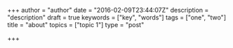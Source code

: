 +++
author = "author"
date = "2016-02-09T23:44:07Z"
description = "description"
draft = true
keywords = ["key", "words"]
tags = ["one", "two"]
title = "about"
topics = ["topic 1"]
type = "post"

+++

